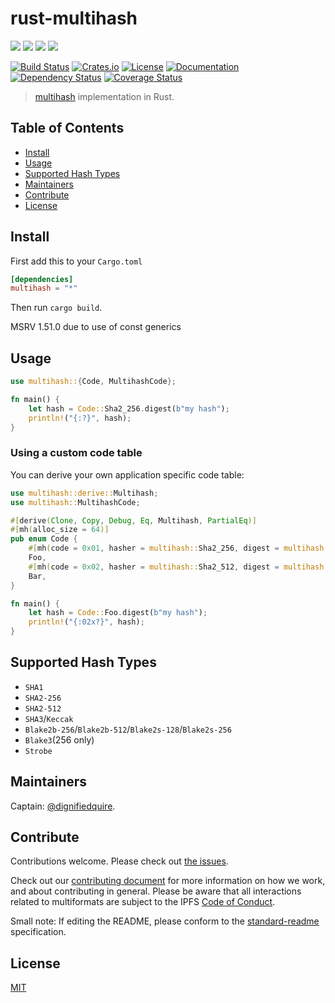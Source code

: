 # rust-multihash

[![](https://img.shields.io/badge/made%20by-Protocol%20Labs-blue.svg?style=flat-square)](http://ipn.io)
[![](https://img.shields.io/badge/project-multiformats-blue.svg?style=flat-square)](https://github.com/multiformats/multiformats)
[![](https://img.shields.io/badge/freenode-%23ipfs-blue.svg?style=flat-square)](https://webchat.freenode.net/?channels=%23ipfs)
[![](https://img.shields.io/badge/readme%20style-standard-brightgreen.svg?style=flat-square)](https://github.com/RichardLitt/standard-readme)

[![Build Status](https://github.com/multiformats/rust-multihash/workflows/build/badge.svg)](https://github.com/multiformats/rust-multihash/actions)
[![Crates.io](https://img.shields.io/crates/v/multihash?style=flat-square)](https://crates.io/crates/multihash)
[![License](https://img.shields.io/crates/l/multihash?style=flat-square)](LICENSE)
[![Documentation](https://docs.rs/multihash/badge.svg?style=flat-square)](https://docs.rs/multihash)
[![Dependency Status](https://deps.rs/repo/github/multiformats/rust-multihash/status.svg)](https://deps.rs/repo/github/multiformats/rust-multihash)
[![Coverage Status]( https://img.shields.io/codecov/c/github/multiformats/rust-multihash?style=flat-square)](https://codecov.io/gh/multiformats/rust-multihash)

> [multihash](https://github.com/multiformats/multihash) implementation in Rust.

## Table of Contents

- [Install](#install)
- [Usage](#usage)
- [Supported Hash Types](#supported-hash-types)
- [Maintainers](#maintainers)
- [Contribute](#contribute)
- [License](#license)

## Install

First add this to your `Cargo.toml`

```toml
[dependencies]
multihash = "*"
```

Then run `cargo build`.

MSRV 1.51.0 due to use of const generics

## Usage

```rust
use multihash::{Code, MultihashCode};

fn main() {
    let hash = Code::Sha2_256.digest(b"my hash");
    println!("{:?}", hash);
}
```

### Using a custom code table

You can derive your own application specific code table:

```rust
use multihash::derive::Multihash;
use multihash::MultihashCode;

#[derive(Clone, Copy, Debug, Eq, Multihash, PartialEq)]
#[mh(alloc_size = 64)]
pub enum Code {
    #[mh(code = 0x01, hasher = multihash::Sha2_256, digest = multihash::Sha2Digest<32>)]
    Foo,
    #[mh(code = 0x02, hasher = multihash::Sha2_512, digest = multihash::Sha2Digest<64>)]
    Bar,
}

fn main() {
    let hash = Code::Foo.digest(b"my hash");
    println!("{:02x?}", hash);
}
```

## Supported Hash Types

* `SHA1`
* `SHA2-256`
* `SHA2-512`
* `SHA3`/`Keccak`
* `Blake2b-256`/`Blake2b-512`/`Blake2s-128`/`Blake2s-256`
* `Blake3`(256 only)
* `Strobe`

## Maintainers

Captain: [@dignifiedquire](https://github.com/dignifiedquire).

## Contribute

Contributions welcome. Please check out [the issues](https://github.com/multiformats/rust-multihash/issues).

Check out our [contributing document](https://github.com/multiformats/multiformats/blob/master/contributing.md) for more information on how we work, and about contributing in general. Please be aware that all interactions related to multiformats are subject to the IPFS [Code of Conduct](https://github.com/ipfs/community/blob/master/code-of-conduct.md).

Small note: If editing the README, please conform to the [standard-readme](https://github.com/RichardLitt/standard-readme) specification.


## License

[MIT](LICENSE)
